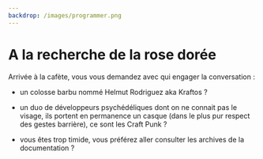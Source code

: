 ```yaml
---
backdrop: /images/programmer.png
---
```


# A la recherche de la rose dorée

Arrivée à la cafète, vous vous demandez avec qui engager la conversation :

- un colosse barbu nommé Helmut Rodriguez aka Kraftos ? 

- un duo de développeurs psychédéliques dont on ne connait pas le visage, ils portent en permanence un casque (dans le plus pur respect des gestes barrière), ce sont les Craft Punk ? 

- vous êtes trop timide, vous préférez aller consulter les archives de la documentation ?

<Page url="/rose-doree/102" instructions="" action="Aller voir Helmut" condition="none" />
<Page url="/rose-doree/103" instructions="" action="Aller voir les Craft Punk" condition="none" />
<Page url="/rose-doree/104" instructions="" action="Aller aux archives" condition="none" />


